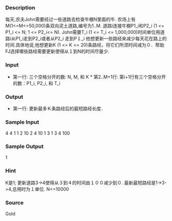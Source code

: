 
### Description
每天,农夫John需要经过一些道路去检查牛棚N里面的牛. 农场上有M(1<=M<=50,000)条双向泥土道路,编号为1..M. 道路i连接牛棚P1_i和P2_i (1 <= P1_i <= N; 1 <= P2_i<= N). John需要T_i (1 <= T_i <= 1,000,000)时间单位用道路i从P1_i走到P2_i或者从P2_i 走到P１_i 他想更新一些路经来减少每天花在路上的时间.具体地说,他想更新K (1 <= K <= 20)条路经，将它们所须时间减为０．帮助FJ选择哪些路经需要更新使得从１到N的时间尽量少. 
### Input
* 第一行: 三个空格分开的数: N, M, 和 K * 第2..M+1行: 第i+1行有三个空格分开的数：P1_i, P2_i, 和 T_i 
### Output
* 第一行: 更新最多Ｋ条路经后的最短路经长度．
### Sample Input
4 4 1
1 2 10
2 4 10
1 3 1
3 4 100

### Sample Output
1


### Hint
K是1; 更新道路3->4使得从３到４的时间由１００减少到０. 最新最短路经是1->3->4,总用时为１单位. N<=10000
### Source
Gold